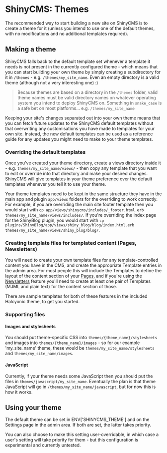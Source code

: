 # ShinyCMS: Themes

The recommended way to start building a new site on ShinyCMS is to create a theme for it (unless you intend to use one of the default themes, with no modifications and no additional templates required).

## Making a theme

ShinyCMS falls back to the default template set whenever a template it needs is not present in the currently configured theme - which means that you can start building your own theme by simply creating a subdirectory for it in `/themes` - e.g. `/themes/my_site_name`. Even an empty directory is a valid theme (although not a very interesting one) :)

> Because themes are based on a directory in the `/themes` folder, valid theme names must be valid directory names on whatever operating system you intend to deploy ShinyCMS on. Something in `snake_case` is a safe bet on most platforms... e.g. `/themes/my_site_name`

Keeping your site's changes separated out into your own theme means that you can fetch future updates to the ShinyCMS default templates without that overwriting any customisations you have made to templates for your own site. Instead, the new default templates can be used as a reference guide for any updates you might need to make to your theme templates.

### Overriding the default templates

Once you've created your theme directory, create a views directory inside it - e.g. `themes/my_site_name/views/` - then copy any template that you want to edit or override into that directory and make your desired changes. ShinyCMS will give templates in your theme preference over the default templates whenever you tell it to use your theme.

Your theme templates need to be kept in the same structure they have in the main app and plugin `app/views` folders for the overriding to work correctly. For example, if you are overriding the main site footer template then you would start with `cp app/views/shinycms/includes/_footer.html.erb themes/my_site_name/views/includes/`. If you're overriding the index page for the ShinyBlog plugin, you would start with `cp plugins/ShinyBlog/app/views/shiny_blog/blog/index.html.erb themes/my_site_name/views/shiny_blog/blog/`.

### Creating template files for templated content (Pages, Newsletters)

You will need to create your own template files for any template-controlled content you have in the CMS, and create the appropriate Template entries in the admin area. For most people this will include the Templates to define the layout of the content section of your [Pages](Plugins/ShinyPages), and if you're using the [Newsletters](Plugins/ShinyNewsletters) feature you'll need to create at least one pair of Templates (MJML and plain text) for the content section of those.

There are sample templates for both of these features in the included Halcyonic theme, to get you started.

### Supporting files

#### Images and stylesheets

You should put theme-specific CSS into `themes/{theme_name}/stylesheets` and images into `themes/{theme_name}/images` - so for our example 'my_site_name' theme, these would be `themes/my_site_name/stylesheets` and `themes/my_site_name/images`.

#### JavaScript

Currently, if your theme needs some JavaScript then you should put the files in `themes/javascript/my_site_name`. Eventually the plan is that theme JavaScript will go in `/themes/my_site_name/javascript`, but for now this is how it works.


## Using your theme

The default theme can be set in ENV['SHINYCMS_THEME'] and on the Settings page in the admin area. If both are set, the latter takes priority.

You can also choose to make this setting user-overridable, in which case a user's setting will take priority for them - but this configuration is experimental and currently untested.
